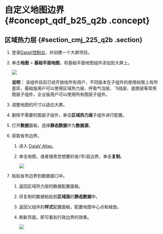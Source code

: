 # 自定义地图边界 {#concept_qdf_b25_q2b .concept}

## 区域热力层 {#section_cmj_225_q2b .section}

1.  登录[DataV控制台](https://datav.aliyun.com/)，并创建一个大屏项目。
2.  单击**地图** \> **基础平面地图**，将基础平面地图组件添加到大屏上。

    ![](http://static-aliyun-doc.oss-cn-hangzhou.aliyuncs.com/assets/img/16585/15343120068513_zh-CN.png)

    **说明：** 该组件目前已经开放给所有用户，不同版本在子组件的使用权限上有所差异，基础版用户可以使用区域热力层、呼吸气泡层、飞线层、底图层等常用图层子组件，企业版用户可以使用所有图层子组件。

3.  调整地图的尺寸以适应大屏。
4.  删除不需要的图层子组件，单击**区域热力层**子组件进行配置。
5.  打开**数据**面板，选择**静态数据**作为**数据源**。
6.  获取省市边界。
    1.  进入 [DataV Atlas](http://datav.aliyun.com/static/tools/atlas/#&lat=37.89219554724434&lng=104.2822265625&zoom=4)。
    2.  单击地图，或者搜索您想要的省/市/县边界，单击**复制**。

        ![](http://static-aliyun-doc.oss-cn-hangzhou.aliyuncs.com/assets/img/16585/15343120068515_zh-CN.png)

7.  粘贴省市边界到数据接口中。
    1.  返回区域热力层的数据配置面板。
    2.  将复制的数据粘贴到**区域面**的**静态数据**中。
    3.  返回父组件的**样式**配置面板，配置地图中心点和缩放。
    4.  刷新页面，即可看到行政边界的效果。

        ![](http://static-aliyun-doc.oss-cn-hangzhou.aliyuncs.com/assets/img/16585/15343120068516_zh-CN.png)


